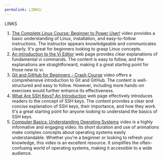 ```yaml
---
permalink: LINKS/
---
```

LINKS
1. [The Complete Linux Course: Beginner to Power User!](https://youtu.be/wBp0Rb-ZJak) video provides a basic understanding of Linux, installation, and easy-to-follow instructions. The instructor appears knowledgeable and communicates clearly. It's great for beginners looking to grasp Linux concepts.
2. [An introduction to the Vi Editor](https://www.redhat.com/sysadmin/introduction-vi-editor#:~:text=In%20Vi%2C%20write%20means%20save,any%20changes%20and%20exits%20Vi.) web page provides clear explanations of fundamental vi commands. The content is easy to follow, and the explanations are straightforward, making it a great starting point for those new to vi.
3. [Git and GitHub for Beginners - Crash Course](https://www.youtube.com/watch?v=RGOj5yH7evk) video offers a comprehensive introduction to Git and GitHub. The content is well-structured and easy to follow. However, including more hands-on exercises would further enhance its effectiveness.
4. [What Are SSH Keys? An Introduction](https://blog.invgate.com/what-are-ssh-keys) web page effectively introduces readers to the concept of SSH keys. The content provides a clear and concise explanation of SSH keys, their importance, and how they work. It's a great starting point for anyone looking to understand the basics of SSH keys.
5. [Computer Basics: Understanding Operating Systems](https://www.youtube.com/watch?v=fkGCLIQx1MI) video is a highly informative and engaging video. Its short duration and use of animations make complex concepts about operating systems easily understandable. Whether you're a beginner or looking to refresh your knowledge, this video is an excellent resource. It simplifies the often-confusing world of operating systems, making it accessible to a wide audience.

